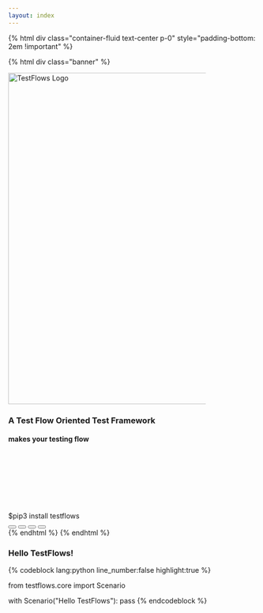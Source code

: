 ```yaml
---
layout: index
---
```


{% html div class="container-fluid text-center p-0" style="padding-bottom: 2em !important" %}

{% html div class="banner" %} 
<p>
<img src="/img/logo-white.png" alt="TestFlows Logo" style= "width: 70vw; max-width: 400px;">
</p>

### A Test Flow Oriented Test Framework
#### makes your testing flow
<div class="row justify-content-center no-gutters" style="padding-top: 3vh">
    <div class="command">
        <span class="prompt">$</span>pip3 install testflows
    </div>
</div>
<div class="row justify-content-center no-gutters">
    <div class="links">
        <div class="btn-group" role="group" aria-label="Basic example">
            <button type="button" class="btn btn-secondary">
                <a href="https://pypi.org/project/testflows/">
                    <span class="fab fa-3x fa-python"></span>
                </a>
            </button>
            <button type="button" class="btn btn-secondary">
                <a href="https://twitter.com/TestFlowsTF">
                    <span class="fab fa-3x fa-twitter"></span>
                </a>
            </button>
            <button type="button" class="btn btn-secondary">
                <a href="https://t.me/testflows">
                    <span class="fab fa-3x fa-telegram-plane"></span>
                </a>
            </button>
            <button type="button" class="btn btn-secondary">
                <a href="https://github.com/testflows">
                    <span class="fab fa-3x fa-github"></span>
                </a>
            </button>
        </div>
    </div>
</div>
{% endhtml %}
{% endhtml %}

### Hello TestFlows!  

{% codeblock lang:python line_number:false highlight:true %}

from testflows.core import Scenario

with Scenario("Hello TestFlows"):
    pass
{% endcodeblock %}
